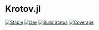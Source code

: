 # Krotov.jl

[![Stable](https://img.shields.io/badge/docs-stable-blue.svg)](https://quantumcontrol-jl.github.io/Krotov.jl/stable)
[![Dev](https://img.shields.io/badge/docs-dev-blue.svg)](https://quantumcontrol-jl.github.io/Krotov.jl/dev)
[![Build Status](https://github.com/quantumcontrol-jl/Krotov.jl/workflows/CI/badge.svg)](https://github.com/quantumcontrol-jl/Krotov.jl/actions)
[![Coverage](https://codecov.io/gh/quantumcontrol-jl/Krotov.jl/branch/master/graph/badge.svg)](https://codecov.io/gh/quantumcontrol-jl/Krotov.jl)
